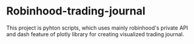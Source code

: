 # Robinhood-trading-journal
This project is pyhton scripts, which uses mainly robinhood's private API and dash feature of plotly library for creating visualized trading journal.
